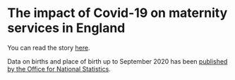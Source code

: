 # The impact of Covid-19 on maternity services in England 

You can read the story [here](https://vfillis.github.io/maternity-pandemic/).

Data on births and place of birth up to September 2020 has been [published by the Office for National Statistics](https://www.ons.gov.uk/peoplepopulationandcommunity/birthsdeathsandmarriages/livebirths/datasets/provisionalbirthsinenglandandwales). 

